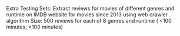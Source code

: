 Extra Testing Sets: 
Extract reviews for movies of different genres and runtime on IMDB website for movies since 2013 using web crawler algorithm
Size: 500 reviews  for each of 8 genres and runtime ( <100 minutes; >100 minutes)
